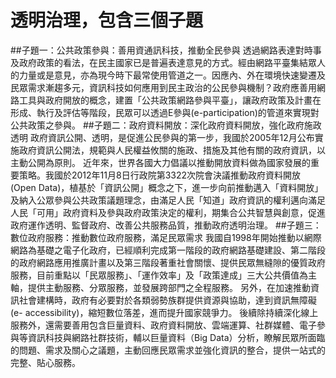 # 透明治理，包含三個子題
##子題一：公共政策參與：善用資通訊科技，推動全民參與
透過網路表達對時事及政府政策的看法，在民主國家已是普遍表達意見的方式。經由網路平臺集結眾人的力量或是意見，亦為現今時下最常使用管道之一。因應內、外在環境快速變遷及民眾需求漸趨多元，資訊科技如何應用到民主政治的公民參與機制？政府應善用網路工具與政府開放的概念，建置「公共政策網路參與平臺」，讓政府政策及計畫在形成、執行及評估等階段，民眾可以透過E參與(e-participation)的管道來實現對公共政策之參與。
##子題二：政府資料開放：深化政府資料開放，強化政府施政透明
政府資訊公開、透明，是促進公民參與的第一步，我國於2005年12月公布實施政府資訊公開法，規範與人民權益攸關的施政、措施及其他有關的政府資訊，以主動公開為原則。
近年來，世界各國大力倡議以推動開放資料做為國家發展的重要策略。我國於2012年11月8日行政院第3322次院會決議推動政府資料開放(Open Data)，植基於「資訊公開」概念之下，進一步向前推動邁入「資料開放」及納入公眾參與公共政策議題理念，由滿足人民「知道」政府資訊的權利邁向滿足人民「可用」政府資料及參與政府政策決定的權利，期集合公共智慧與創意，促進政府運作透明、監督政府、改善公共服務品質，推動政府透明治理。
##子題三：數位政府服務：推動數位政府服務，滿足民眾需求
我國自1998年開始推動以網際網路為基礎之電子化政府，已經順利完成第一階段的政府網路基礎建設、第二階段的政府網路應用推廣計畫以及第三階段著重社會關懷、提供民眾無縫隙的優質政府服務，目前重點以「民眾服務」、「運作效率」及「政策達成」三大公共價值為主軸，提供主動服務、分眾服務，並發展跨部門之全程服務。
另外，在加速推動資訊社會建構時，政府有必要對於各類弱勢族群提供資源與協助，達到資訊無障礙(e- accessibility)，縮短數位落差，進而提升國家競爭力。
後續除持續深化線上服務外，還需要善用包含巨量資料、政府資料開放、雲端運算、社群媒體、電子參與等資訊科技與網路社群技術，輔以巨量資料（Big Data）分析，瞭解民眾所面臨的問題、需求及關心之議題，主動回應民眾需求並強化資訊的整合，提供一站式的完整、貼心服務。



